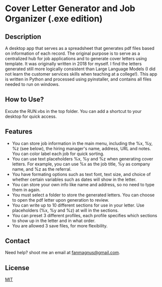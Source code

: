 # Cover Letter Generator and Job Organizer (.exe edition)

## Description

A desktop app that serves as a spreadsheet that generates pdf files based on information of each record. The original purpose is to serve as a centralized hub for job applications and to generate cover letters using template. It was originally written in 2018 for myself. I find the letters generated still more logically consistent than Large Language Models (I did not learn the customer services skills when teaching at a college!). This app is written in Python and processed using pyinstaller, and contains all files needed to run on windows.

## How to Use?

Excute the RUN.vbs in the top folder. You can add a shortcut to your desktop for quick access.

## Features

- You can store job information in the main menu, including the %x, %y, %z (see below), the hiring manager's name, address, URL and notes. You can color label each job for quick sorting.
- You can use text placeholders %x, %y and %z when generating cover letters. For example, you can use %x as the job title, %y as company name, and %z as the referral.
- You have formating options such as text font, text size, and choice of whether certain variables such as dates will show in the letter.
- You can store your own info like name and address, so no need to type them in again.
- You must select a folder to store the generated letters. You can choose to open the pdf letter upon generation to review.
- You can write up to 10 different sections for use in your letter. Use placeholders (%x, %y and %z) at will in the sections.
- You can preset 3 different profiles, each profile specifies which sections to show up in the letter and in what order.
- You are allowed 3 save files, for more flexibility.

## Contact

Need help? shoot me an email at [fanmagnus@gmail.com](mailto:fanmagnus@gmail.com).

## License

[MIT](https://choosealicense.com/licenses/mit/)

